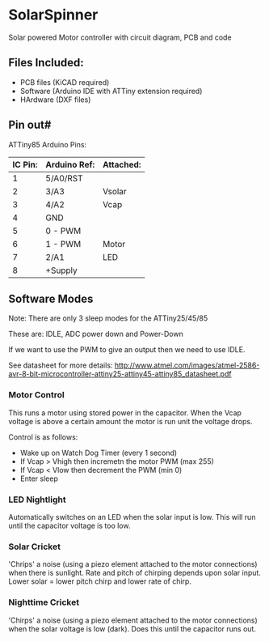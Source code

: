 # SolarSpinner
Solar powered Motor controller with circuit diagram, PCB and code

## Files Included:

* PCB files (KiCAD required)
* Software (Arduino IDE with ATTiny extension required)
* HArdware (DXF files)

## Pin out#

ATTiny85 Arduino Pins:

|IC Pin:       |Arduino Ref: | Attached:  |
|--------------|-------------|------------|
|1             |   5/A0/RST  |            |
|2             |   3/A3      | Vsolar     |
|3             |   4/A2      | Vcap       |
|4             |  GND        |            |
|5             |   0 - PWM   |            |
|6             |   1 - PWM   | Motor      |
|7             |  2/A1       | LED        |
|8             |   +Supply   |            |

## Software Modes

Note: There are only 3 sleep modes for the ATTiny25/45/85

These are: IDLE, ADC power down and Power-Down

If we want to use the PWM to give an output then we need to use IDLE.

See datasheet for more details: http://www.atmel.com/images/atmel-2586-avr-8-bit-microcontroller-attiny25-attiny45-attiny85_datasheet.pdf

### Motor Control

This runs a motor using stored power in the capacitor.
When the Vcap voltage is above a certain amount the motor is run unit the voltage drops.

Control is as follows:

* Wake up on Watch Dog Timer (every 1 second)
* If Vcap > Vhigh then incremetn the motor PWM (max 255)
* If Vcap < Vlow then decrement the PWM (min 0)
* Enter sleep


### LED Nightlight

Automatically switches on an LED when the solar input is low. This will run until the capacitor voltage is too low.

### Solar Cricket

'Chrips' a noise (using a piezo element attached to the motor connections) when there is sunlight. Rate and pitch of chirping depends upon solar input. Lower solar = lower pitch chirp and lower rate of chirp.

### Nighttime Cricket

'Chirps' a noise (using a piezo element attached to the motor connections) when the solar voltage is low (dark). Does this until the capacitor runs out.
